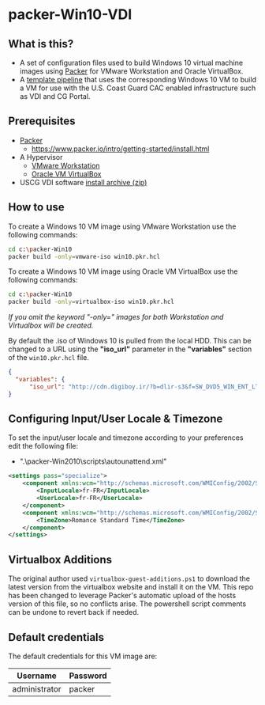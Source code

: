 # packer-Win10-VDI

## What is this?

- A set of configuration files used to build Windows 10 virtual machine images using [Packer](https://www.packer.io/) for VMware Workstation and Oracle VirtualBox.
- A [template pipeline](https://www.packer.io/guides/packer-on-cicd/pipelineing-builds) that uses the corresponding Windows 10 VM to build a VM for use with the U.S. Coast Guard CAC enabled infrastructure such as VDI and CG Portal.  

## Prerequisites

* [Packer](https://www.packer.io/downloads.html)
  * <https://www.packer.io/intro/getting-started/install.html>
* A Hypervisor
  * [VMware Workstation](https://www.vmware.com/products/workstation-pro.html)
  * [Oracle VM VirtualBox](https://www.virtualbox.org/)
* USCG VDI software [install archive (zip)](https://www.dcms.uscg.mil/Telework/FAQ/View/Article/2142333/how-do-i-set-up-vdi-software-on-my-personal-computer/)

## How to use

To create a Windows 10 VM image using VMware Workstation use the following commands:
```sh
cd c:\packer-Win10
packer build -only=vmware-iso win10.pkr.hcl
```

To create a Windows 10 VM image using Oracle VM VirtualBox use the following commands:
```sh
cd c:\packer-Win10
packer build -only=virtualbox-iso win10.pkr.hcl
```

*If you omit the keyword "-only=" images for both Workstation and Virtualbox will be created.*

By default the .iso of Windows 10 is pulled from the local HDD. This can be changed to a URL using the **"iso_url"** parameter in the **"variables"** section of the ```win10.pkr.hcl``` file.

```json
{
  "variables": {
      "iso_url": "http://cdn.digiboy.ir/?b=dlir-s3&f=SW_DVD5_WIN_ENT_LTSC_2019_64-bit_English_MLF_X21-96425.ISO"
}
```


## Configuring Input/User Locale & Timezone

To set the input/user locale and timezone according to your preferences edit the following file:

* ".\packer-Win2010\scripts\autounattend.xml"

```xml
<settings pass="specialize">
    <component xmlns:wcm="http://schemas.microsoft.com/WMIConfig/2002/State" xmlns:xsi="http://www.w3.org/2001/XMLSchema-instance" name="Microsoft-Windows-International-Core" processorArchitecture="amd64" publicKeyToken="31bf3856ad364e35" language="neutral" versionScope="nonSxS">
        <InputLocale>fr-FR</InputLocale>
        <UserLocale>fr-FR</UserLocale>
    </component>
    <component xmlns:wcm="http://schemas.microsoft.com/WMIConfig/2002/State" xmlns:xsi="http://www.w3.org/2001/XMLSchema-instance" name="Microsoft-Windows-Shell-Setup" processorArchitecture="amd64" publicKeyToken="31bf3856ad364e35" language="neutral" versionScope="nonSxS">
        <TimeZone>Romance Standard Time</TimeZone>
    </component>
</settings>
```
## Virtualbox Additions
The original author used ```virtualbox-guest-additions.ps1``` to download the latest version from the virtualbox website and install it on the VM. This repo has been changed to leverage Packer's automatic upload of the hosts version of this file, so no conflicts arise. The powershell script comments can be undone to revert back if needed.

## Default credentials

The default credentials for this VM image are:

|Username|Password|
|--------|--------|
|administrator|packer|
